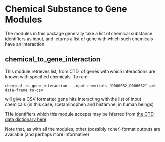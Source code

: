 # Chemical Substance to Gene Modules

The modules in this package generally take a list of chemical substance identifiers as input, and returns a list
of gene with which such chemicals have an interaction.

## chemical_to_gene_interaction

This module retrieves list, from CTD, of genes with which interactions are known with specified chemicals. To run:

```
chemical_to_gene_interaction --input-chemicals "D000082,D006632" get-data-frame to-csv
```

will give a CSV formatted gene hits interacting with the list of input chemicals 
(in this case, acetaminophen and histamine, in human beings)

THe identifiers which this module accepts may be inferred from [the CTD data dictionary here](http://ctdbase.org/downloads/).

Note that, as with all the modules, other (possibly richer) format outputs are available (and perhaps more informative)
